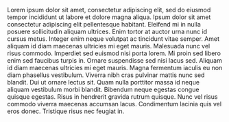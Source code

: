 Lorem ipsum dolor sit amet, consectetur adipiscing elit, sed do eiusmod tempor incididunt ut labore et dolore magna aliqua. Ipsum dolor sit amet consectetur adipiscing elit pellentesque habitant. Eleifend mi in nulla posuere sollicitudin aliquam ultrices. Enim tortor at auctor urna nunc id cursus metus. Integer enim neque volutpat ac tincidunt vitae semper. Amet aliquam id diam maecenas ultricies mi eget mauris. Malesuada nunc vel risus commodo. Imperdiet sed euismod nisi porta lorem. Mi proin sed libero enim sed faucibus turpis in. Ornare suspendisse sed nisi lacus sed. Aliquam id diam maecenas ultricies mi eget mauris. Magna fermentum iaculis eu non diam phasellus vestibulum. Viverra nibh cras pulvinar mattis nunc sed blandit. Dui ut ornare lectus sit. Quam nulla porttitor massa id neque aliquam vestibulum morbi blandit. Bibendum neque egestas congue quisque egestas. Risus in hendrerit gravida rutrum quisque. Nunc vel risus commodo viverra maecenas accumsan lacus. Condimentum lacinia quis vel eros donec. Tristique risus nec feugiat in.
